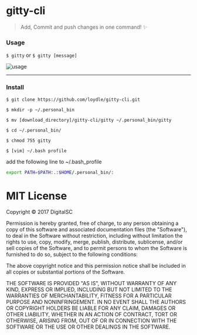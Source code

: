 gitty-cli
===========================

> Add, Commit and push changes in one command! :sparkles:

### Usage

`$ gitty` 
or
`$ gitty [message]`

![usage]( https://image.ibb.co/f3rSJw/gitty_example.png)

----------
### Install 
`$ git clone https://github.com/loydle/gitty-cli.git`

`$ mkdir -p ~/.personal_bin` 

`$ mv [download_directory]/gitty-cli/gitty ~/.personal_bin/gitty`

`$ cd ~/.personal_bin/`

`$ chmod 755 gitty`

`$ [vim] ~/.bash profile`


add the following line to ~/.bash_profile 

```bash
export PATH=$PATH:.:$HOME/.personal_bin/:

```
# MIT License

Copyright © 2017 DigitalSC 

Permission is hereby granted, free of charge, to any person obtaining a copy of this software and associated documentation files (the "Software"), to deal in the Software without restriction, including without limitation the rights to use, copy, modify, merge, publish, distribute, sublicense, and/or sell copies of the Software, and to permit persons to whom the Software is furnished to do so, subject to the following conditions:

The above copyright notice and this permission notice shall be included in all copies or substantial portions of the Software.

THE SOFTWARE IS PROVIDED "AS IS", WITHOUT WARRANTY OF ANY KIND, EXPRESS OR IMPLIED, INCLUDING BUT NOT LIMITED TO THE WARRANTIES OF MERCHANTABILITY, FITNESS FOR A PARTICULAR PURPOSE AND NONINFRINGEMENT. IN NO EVENT SHALL THE AUTHORS OR COPYRIGHT HOLDERS BE LIABLE FOR ANY CLAIM, DAMAGES OR OTHER LIABILITY, WHETHER IN AN ACTION OF CONTRACT, TORT OR OTHERWISE, ARISING FROM, OUT OF OR IN CONNECTION WITH THE SOFTWARE OR THE USE OR OTHER DEALINGS IN THE SOFTWARE.

